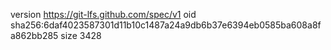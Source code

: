 version https://git-lfs.github.com/spec/v1
oid sha256:6daf4023587301d11b10c1487a24a9db6b37e6394eb0585ba608a8fa862bb285
size 3428
